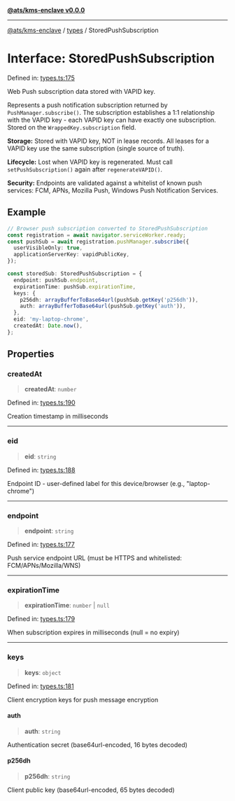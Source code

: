 [**@ats/kms-enclave v0.0.0**](../../README.md)

***

[@ats/kms-enclave](../../README.md) / [types](../README.md) / StoredPushSubscription

# Interface: StoredPushSubscription

Defined in: [types.ts:175](https://github.com/your-org/ats-kms/blob/main/src/v2/types.ts#L175)

Web Push subscription data stored with VAPID key.

Represents a push notification subscription returned by `PushManager.subscribe()`.
The subscription establishes a 1:1 relationship with the VAPID key - each VAPID
key can have exactly one subscription. Stored on the `WrappedKey.subscription` field.

**Storage:** Stored with VAPID key, NOT in lease records. All leases for a VAPID
key use the same subscription (single source of truth).

**Lifecycle:** Lost when VAPID key is regenerated. Must call `setPushSubscription()`
again after `regenerateVAPID()`.

**Security:** Endpoints are validated against a whitelist of known push services:
FCM, APNs, Mozilla Push, Windows Push Notification Services.

## Example

```typescript
// Browser push subscription converted to StoredPushSubscription
const registration = await navigator.serviceWorker.ready;
const pushSub = await registration.pushManager.subscribe({
  userVisibleOnly: true,
  applicationServerKey: vapidPublicKey,
});

const storedSub: StoredPushSubscription = {
  endpoint: pushSub.endpoint,
  expirationTime: pushSub.expirationTime,
  keys: {
    p256dh: arrayBufferToBase64url(pushSub.getKey('p256dh')),
    auth: arrayBufferToBase64url(pushSub.getKey('auth')),
  },
  eid: 'my-laptop-chrome',
  createdAt: Date.now(),
};
```

## Properties

### createdAt

> **createdAt**: `number`

Defined in: [types.ts:190](https://github.com/your-org/ats-kms/blob/main/src/v2/types.ts#L190)

Creation timestamp in milliseconds

***

### eid

> **eid**: `string`

Defined in: [types.ts:188](https://github.com/your-org/ats-kms/blob/main/src/v2/types.ts#L188)

Endpoint ID - user-defined label for this device/browser (e.g., "laptop-chrome")

***

### endpoint

> **endpoint**: `string`

Defined in: [types.ts:177](https://github.com/your-org/ats-kms/blob/main/src/v2/types.ts#L177)

Push service endpoint URL (must be HTTPS and whitelisted: FCM/APNs/Mozilla/WNS)

***

### expirationTime

> **expirationTime**: `number` \| `null`

Defined in: [types.ts:179](https://github.com/your-org/ats-kms/blob/main/src/v2/types.ts#L179)

When subscription expires in milliseconds (null = no expiry)

***

### keys

> **keys**: `object`

Defined in: [types.ts:181](https://github.com/your-org/ats-kms/blob/main/src/v2/types.ts#L181)

Client encryption keys for push message encryption

#### auth

> **auth**: `string`

Authentication secret (base64url-encoded, 16 bytes decoded)

#### p256dh

> **p256dh**: `string`

Client public key (base64url-encoded, 65 bytes decoded)
